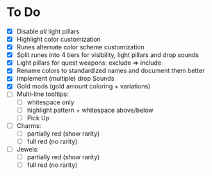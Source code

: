 # To Do

- [x] Disable _all_ light pillars
- [x] Highlight color customization
- [x] Runes alternate color scheme customization
- [x] Split runes into 4 tiers for visibility, light pillars and drop sounds
- [x] Light pillars for quest weapons: exclude => include
- [x] Rename colors to standardized names and document them better
- [x] Implement (multiple) drop Sounds
- [x] Gold mods (gold amount coloring + variations)
- [ ] Multi-line tooltips:
  - [ ] whitespace only
  - [ ] highlight pattern + whitespace above/below
  - [ ] Pick Up
- [ ] Charms:
  - [ ] partially red (show rarity)
  - [ ] full red (no rarity)
- [ ] Jewels:
  - [ ] partially red (show rarity)
  - [ ] full red (no rarity)